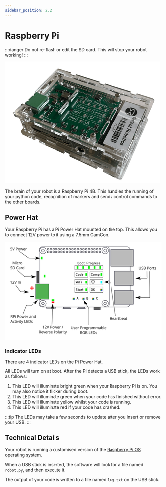 ```yaml
---
sidebar_position: 2.2
---
```


# Raspberry Pi

:::danger
Do not re-flash or edit the SD card. This will stop your robot working!
:::

![Raspberry Pi 4B](../assets/img/kit/brain.png)

The brain of your robot is a Raspberry Pi 4B. This handles the running of your python code, recognition of markers and sends control commands to the other boards.

## Power Hat

Your Raspberry Pi has a Pi Power Hat mounted on the top. This allows you to connect 12V power to it using a 7.5mm CamCon.

![Pi Power Hat](../assets/img/kit/brain-diagram.svg)

### Indicator LEDs

There are 4 indicator LEDs on the Pi Power Hat.

All LEDs will turn on at boot. After the Pi detects a USB stick, the LEDs work as follows:

1. This LED will illuminate bright green when your Raspberry Pi is on. You may also notice it flicker during boot.
2. This LED will illuminate green when your code has finished without error.
3. This LED will illuminate yellow whilst your code is running.
4. This LED will illuminate red if your code has crashed.

:::tip
The LEDs may take a few seconds to update after you insert or remove your USB.
:::

## Technical Details

Your robot is running a customised version of the [Raspberry Pi OS](https://www.raspberrypi.com/software/) operating system.

When a USB stick is inserted, the software will look for a file named `robot.py`, and then execute it.

The output of your code is written to a file named `log.txt` on the USB stick.

